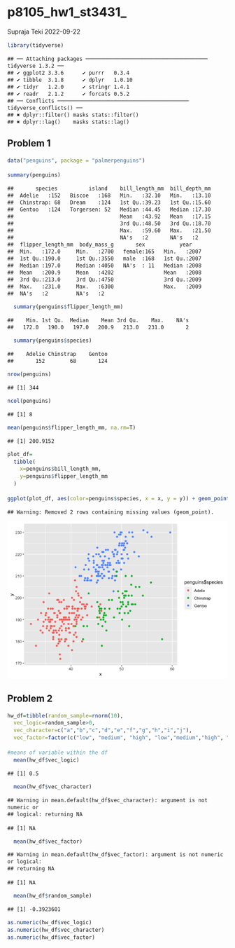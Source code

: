 p8105_hw1_st3431\_
================
Supraja Teki
2022-09-22

``` r
library(tidyverse)
```

    ## ── Attaching packages ─────────────────────────────────────── tidyverse 1.3.2 ──
    ## ✔ ggplot2 3.3.6      ✔ purrr   0.3.4 
    ## ✔ tibble  3.1.8      ✔ dplyr   1.0.10
    ## ✔ tidyr   1.2.0      ✔ stringr 1.4.1 
    ## ✔ readr   2.1.2      ✔ forcats 0.5.2 
    ## ── Conflicts ────────────────────────────────────────── tidyverse_conflicts() ──
    ## ✖ dplyr::filter() masks stats::filter()
    ## ✖ dplyr::lag()    masks stats::lag()

## Problem 1

``` r
data("penguins", package = "palmerpenguins")

summary(penguins)
```

    ##       species          island    bill_length_mm  bill_depth_mm  
    ##  Adelie   :152   Biscoe   :168   Min.   :32.10   Min.   :13.10  
    ##  Chinstrap: 68   Dream    :124   1st Qu.:39.23   1st Qu.:15.60  
    ##  Gentoo   :124   Torgersen: 52   Median :44.45   Median :17.30  
    ##                                  Mean   :43.92   Mean   :17.15  
    ##                                  3rd Qu.:48.50   3rd Qu.:18.70  
    ##                                  Max.   :59.60   Max.   :21.50  
    ##                                  NA's   :2       NA's   :2      
    ##  flipper_length_mm  body_mass_g       sex           year     
    ##  Min.   :172.0     Min.   :2700   female:165   Min.   :2007  
    ##  1st Qu.:190.0     1st Qu.:3550   male  :168   1st Qu.:2007  
    ##  Median :197.0     Median :4050   NA's  : 11   Median :2008  
    ##  Mean   :200.9     Mean   :4202                Mean   :2008  
    ##  3rd Qu.:213.0     3rd Qu.:4750                3rd Qu.:2009  
    ##  Max.   :231.0     Max.   :6300                Max.   :2009  
    ##  NA's   :2         NA's   :2

``` r
  summary(penguins$flipper_length_mm)
```

    ##    Min. 1st Qu.  Median    Mean 3rd Qu.    Max.    NA's 
    ##   172.0   190.0   197.0   200.9   213.0   231.0       2

``` r
  summary(penguins$species)
```

    ##    Adelie Chinstrap    Gentoo 
    ##       152        68       124

``` r
nrow(penguins)
```

    ## [1] 344

``` r
ncol(penguins)
```

    ## [1] 8

``` r
mean(penguins$flipper_length_mm, na.rm=T)
```

    ## [1] 200.9152

``` r
plot_df=
  tibble(
    x=penguins$bill_length_mm,
    y=penguins$flipper_length_mm
  )
  
ggplot(plot_df, aes(color=penguins$species, x = x, y = y)) + geom_point()
```

    ## Warning: Removed 2 rows containing missing values (geom_point).

![](p8105_hw1_st3431_files/figure-gfm/scatterplot-1.png)<!-- -->

## Problem 2

``` r
hw_df=tibble(random_sample=rnorm(10), 
  vec_logic=random_sample>0, 
  vec_character=c("a","b","c","d","e","f","g","h","i","j"), 
  vec_factor=factor(c("low", "medium", "high", "low","medium","high", "low","medium","high","low")) )

#means of variable within the df
  mean(hw_df$vec_logic)
```

    ## [1] 0.5

``` r
  mean(hw_df$vec_character)
```

    ## Warning in mean.default(hw_df$vec_character): argument is not numeric or
    ## logical: returning NA

    ## [1] NA

``` r
  mean(hw_df$vec_factor)
```

    ## Warning in mean.default(hw_df$vec_factor): argument is not numeric or logical:
    ## returning NA

    ## [1] NA

``` r
  mean(hw_df$random_sample)
```

    ## [1] -0.3923601

``` r
as.numeric(hw_df$vec_logic)
as.numeric(hw_df$vec_character)
as.numeric(hw_df$vec_factor)
```
